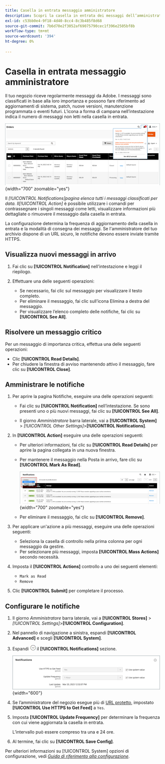 ```yaml
---
title: Casella in entrata messaggio amministratore
description: Scopri la casella in entrata dei messaggi dell’amministratore, che fornisce messaggi importanti e utili da Adobe e da [!DNL Commerce] di rete.
exl-id: c53bb0e4-9f18-4d40-8cc4-8c3b485f8d68
source-git-commit: 7b6d70e2f3052af69075790cec1f396e2505bf8b
workflow-type: tm+mt
source-wordcount: '394'
ht-degree: 0%

---
```


# Casella in entrata messaggio amministratore

Il tuo negozio riceve regolarmente messaggi da Adobe. I messaggi sono classificati in base alla loro importanza e possono fare riferimento ad aggiornamenti di sistema, patch, nuove versioni, manutenzione programmata o eventi futuri. L’icona a forma di campana nell’intestazione indica il numero di messaggi non letti nella casella in entrata.

![Amministratore - messaggi in arrivo](./assets/admin-inbox-summary.png){width="700" zoomable="yes"}

Il _[!UICONTROL Notifications]_pagina elenca tutti i messaggi classificati per data. Il_[!UICONTROL Action]_ è possibile utilizzare i comandi per contrassegnare i singoli messaggi come letti, visualizzare informazioni più dettagliate o rimuovere il messaggio dalla casella in entrata.

La configurazione determina la frequenza di aggiornamento della casella in entrata e la modalità di consegna dei messaggi. Se l&#39;amministratore del tuo archivio dispone di un URL sicuro, le notifiche devono essere inviate tramite HTTPS.

## Visualizza nuovi messaggi in arrivo

1. Fai clic su **[!UICONTROL Notification]** nell’intestazione e leggi il riepilogo.

1. Effettuare una delle seguenti operazioni:

   - Se necessario, fai clic sul messaggio per visualizzare il testo completo.
   - Per eliminare il messaggio, fai clic sull’icona Elimina a destra del messaggio.
   - Per visualizzare l’elenco completo delle notifiche, fai clic su **[!UICONTROL See All]**.

## Risolvere un messaggio critico

Per un messaggio di importanza critica, effettua una delle seguenti operazioni:

- Clic **[!UICONTROL Read Details]**.
- Per chiudere la finestra di avviso mantenendo attivo il messaggio, fare clic su **[!UICONTROL Close]**.

## Amministrare le notifiche

1. Per aprire la pagina Notifiche, eseguire una delle operazioni seguenti:

   - Fai clic su **[!UICONTROL Notification]** nell’intestazione. Se sono presenti uno o più nuovi messaggi, fai clic su **[!UICONTROL See All]**.

   - Il giorno _Amministratore_ barra laterale, vai a **[!UICONTROL System]** > _[!UICONTROL Other Settings]_>**[!UICONTROL Notifications]**.

1. In **[!UICONTROL Action]** eseguire una delle operazioni seguenti:

   - Per ulteriori informazioni, fai clic su **[!UICONTROL Read Details]** per aprire la pagina collegata in una nuova finestra.

   - Per mantenere il messaggio nella Posta in arrivo, fare clic su **[!UICONTROL Mark As Read]**.

     ![Amministratore - Contrassegna le notifiche selezionate come lette](./assets/admin-notifications-mark-as-read.png){width="700" zoomable="yes"}

   - Per eliminare il messaggio, fai clic su **[!UICONTROL Remove]**.

1. Per applicare un&#39;azione a più messaggi, eseguire una delle operazioni seguenti:

   - Seleziona la casella di controllo nella prima colonna per ogni messaggio da gestire.
   - Per selezionare più messaggi, imposta **[!UICONTROL Mass Actions]** secondo necessità.

1. Imposta il **[!UICONTROL Actions]** controllo a uno dei seguenti elementi:

   - `Mark as Read`
   - `Remove`

1. Clic **[!UICONTROL Submit]** per completare il processo.

## Configurare le notifiche

1. Il giorno _Amministratore_ barra laterale, vai a **[!UICONTROL Stores]** > _[!UICONTROL Settings]_>**[!UICONTROL Configuration]**.

1. Nel pannello di navigazione a sinistra, espandi **[!UICONTROL Advanced]** e scegli **[!UICONTROL System]**.

1. Espandi ![Selettore di espansione](../assets/icon-display-expand.png)il **[!UICONTROL Notifications]** sezione.

   ![Configurazione delle notifiche](./assets/system-notifications.png){width="600"}

1. Se l’amministratore del negozio esegue più di [URL protetto](../stores-purchase/store-urls.md), impostato **[!UICONTROL Use HTTPS to Get Feed]** a `Yes`.

1. Imposta **[!UICONTROL Update Frequency]** per determinare la frequenza con cui viene aggiornata la casella in entrata.

   L’intervallo può essere compreso tra una e 24 ore.

1. Al termine, fai clic su **[!UICONTROL Save Config]**.

Per ulteriori informazioni su [!UICONTROL System] opzioni di configurazione, vedi [_Guida di riferimento alla configurazione_](../configuration-reference/advanced/system.md).
